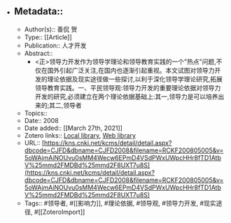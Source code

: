 - ## Metadata::
    - Author(s):: 善侃 贺
    - Type:: [[Article]]
    - Publication:: 人才开发
    - Abstract::
        - &lt;正&gt;领导力开发作为领导学理论和领导教育实践的一个"热点"问题,不仅在国外引起广泛关注,在国内也逐渐引起重视。本文试图对领导力开发的理论依据及现实途径做一些探讨,以利于深化领导学理论研究,拓展领导教育实践。一、平民领导观:领导力开发的重要理论依据对领导力开发的研究,必须建立在两个理论依据基础上:其一,领导力是可以培养出来的;其二,领导者
    - Topics:: 
    - Date:: 2008
    - Date added:: [[March 27th, 2021]]
    - Zotero links:: [Local library](zotero://select/library/items/X46HJWHR), [Web library](https://www.zotero.org/users/7147715/items/X46HJWHR)
    - URL:: [https://kns.cnki.net/kcms/detail/detail.aspx?dbcode=CJFD&dbname=CJFD2008&filename=RCKF200805005&v=5oWAjmAiNOUvu0sMM4Wecw6EPmD4VSdPWxUWpcHHr8fTD1AtbV%25mmd2FMDBd%25mmd2F8UXT7u8S](https://kns.cnki.net/kcms/detail/detail.aspx?dbcode=CJFD&dbname=CJFD2008&filename=RCKF200805005&v=5oWAjmAiNOUvu0sMM4Wecw6EPmD4VSdPWxUWpcHHr8fTD1AtbV%25mmd2FMDBd%25mmd2F8UXT7u8S)
    - Tags:: #领导者, #[[影响力]], #理论依据, #领导观, #领导力开发, #现实途径, #[[ZoteroImport]]
